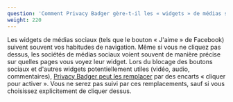 ```yaml
---
question: 'Comment Privacy Badger gère-t-il les « widgets » de médias sociaux ?'
weight: 220
---
```


Les widgets de médias sociaux (tels que le bouton « J'aime » de Facebook) suivent souvent vos habitudes de navigation. Même si vous ne cliquez pas dessus, les sociétés de médias sociaux voient souvent de manière précise sur quelles pages vous voyez leur widget. Lors du blocage des boutons sociaux et d'autres widgets potentiellement utiles (vidéo, audio, commentaires), [Privacy Badger peut les remplacer](https://www.eff.org/deeplinks/2024/01/privacy-badger-puts-you-control-widgets) par des encarts « cliquer pour activer ». Vous ne serez pas suivi par ces remplacements, sauf si vous choisissez explicitement de cliquer dessus.
